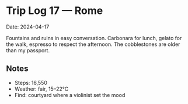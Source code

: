 # Trip Log 17 — Rome

Date: 2024-04-17

Fountains and ruins in easy conversation. Carbonara for lunch, gelato for the walk, espresso to respect the afternoon. The cobblestones are older than my passport.

## Notes

- Steps: 16,550
- Weather: fair, 15–22°C
- Find: courtyard where a violinist set the mood
